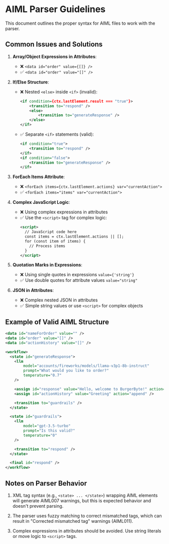 # AIML Parser Guidelines

This document outlines the proper syntax for AIML files to work with the parser.

## Common Issues and Solutions

1. **Array/Object Expressions in Attributes**:

   - ❌ `<data id="order" value={[]} />`
   - ✅ `<data id="order" value="[]" />`

2. **If/Else Structure**:

   - ❌ Nested `<else>` inside `<if>` (invalid):
     ```xml
     <if condition={ctx.lastElement.result === "true"}>
         <transition to="respond" />
         <else>
             <transition to="generateResponse" />
         </else>
     </if>
     ```
   - ✅ Separate `<if>` statements (valid):
     ```xml
     <if condition="true">
         <transition to="respond" />
     </if>
     <if condition="false">
         <transition to="generateResponse" />
     </if>
     ```

3. **ForEach Items Attribute**:

   - ❌ `<forEach items={ctx.lastElement.actions} var="currentAction">`
   - ✅ `<forEach items="items" var="currentAction">`

4. **Complex JavaScript Logic**:

   - ❌ Using complex expressions in attributes
   - ✅ Use the `<script>` tag for complex logic:
     ```xml
     <script>
       // JavaScript code here
       const items = ctx.lastElement.actions || [];
       for (const item of items) {
         // Process items
       }
     </script>
     ```

5. **Quotation Marks in Expressions**:

   - ❌ Using single quotes in expressions `value={'string'}`
   - ✅ Use double quotes for attribute values `value="string"`

6. **JSON in Attributes**:
   - ❌ Complex nested JSON in attributes
   - ✅ Simple string values or use `<script>` for complex objects

## Example of Valid AIML Structure

```xml
<data id="nameForOrder" value="" />
<data id="order" value="[]" />
<data id="actionHistory" value="[]" />

<workflow>
  <state id="generateResponse">
    <llm
        model="accounts/fireworks/models/llama-v3p1-8b-instruct"
        prompt="What would you like to order?"
        temperature="0.7"
    />

    <assign id="response" value="Hello, welcome to BurgerByte!" action="append" />
    <assign id="actionHistory" value="Greeting" action="append" />

    <transition to="guardrails" />
  </state>

  <state id="guardrails">
    <llm
        model="gpt-3.5-turbo"
        prompt="Is this valid?"
        temperature="0"
    />

    <transition to="respond" />
  </state>

  <final id="respond" />
</workflow>
```

## Notes on Parser Behavior

1. XML tag syntax (e.g., `<state> ... </state>`) wrapping AIML elements will generate AIML007 warnings, but this is expected behavior and doesn't prevent parsing.

2. The parser uses fuzzy matching to correct mismatched tags, which can result in "Corrected mismatched tag" warnings (AIML011).

3. Complex expressions in attributes should be avoided. Use string literals or move logic to `<script>` tags.
